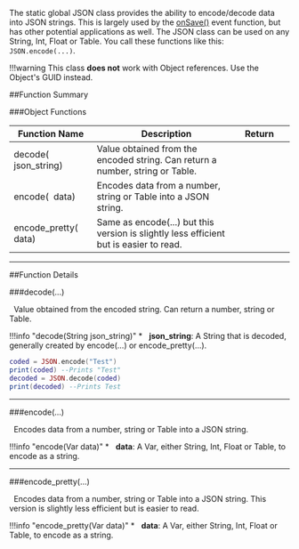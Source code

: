 The static global JSON class provides the ability to encode/decode data into JSON strings. This is largely used by the [onSave()](event#onsave) event function, but has other potential applications as well. The JSON class can be used on any String, Int, Float or Table. You call these functions like this: `JSON.encode(...)`.

!!!warning
    This class **does not** work with Object references. Use the Object's GUID instead.



##Function Summary

###Object Functions

Function Name | Description | Return | &nbsp; 
-- | -- | -- | --:
decode([<span class="tag str"></span>](typeandclass)&nbsp; json_string) | Value obtained from the encoded string. Can return a number, string or Table. | [<span class="ret var"></span>](typeandclass) | [<span class="i"></span>](#decode)
encode([<span class="tag var"></span>](typeandclass)&nbsp; data) | Encodes data from a number, string or Table into a JSON string. | [<span class="ret str"></span>](typeandclass) | [<span class="i"></span>](#encode)
encode_pretty([<span class="tag var"></span>](typeandclass)&nbsp; data) | Same as encode(...) but this version is slightly less efficient but is easier to read. | [<span class="ret str"></span>](typeandclass) | [<span class="i"></span>](#encode_pretty)

---


##Function Details

###decode(...)

[<span class="ret var"></span>](typeandclass)&nbsp; Value obtained from the encoded string. Can return a number, string or Table.

!!!info "decode(String json_string)"
    * [<span class="tag str"></span>](typeandclass)&nbsp; **json_string**: A String that is decoded, generally created by encode(...) or encode_pretty(...).

``` Lua
coded = JSON.encode("Test")
print(coded) --Prints "Test"
decoded = JSON.decode(coded)
print(decoded) --Prints Test
```

---


###encode(...)

[<span class="ret str"></span>](typeandclass)&nbsp; Encodes data from a number, string or Table into a JSON string.

!!!info "encode(Var data)"
    * [<span class="tag var"></span>](typeandclass)&nbsp; **data**: A Var, either String, Int, Float or Table, to encode as a string.

---


###encode_pretty(...)

[<span class="ret str"></span>](typeandclass)&nbsp; Encodes data from a number, string or Table into a JSON string. This version is slightly less efficient but is easier to read.

!!!info "encode_pretty(Var data)"
    * [<span class="tag var"></span>](typeandclass)&nbsp; **data**: A Var, either String, Int, Float or Table, to encode as a string.

